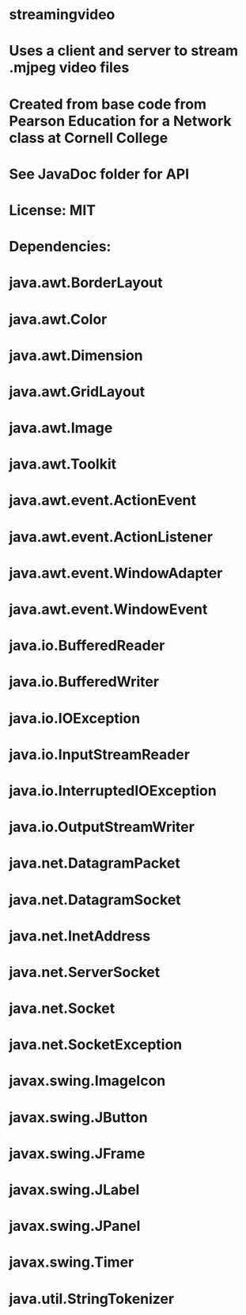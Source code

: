 # streamingvideo
# 
# Uses a client and server to stream .mjpeg video files
# Created from base code from Pearson Education for a Network class at Cornell College
# See JavaDoc folder for API
# License: MIT
# 
# Dependencies:
#  java.awt.BorderLayout
#  java.awt.Color
#  java.awt.Dimension
#  java.awt.GridLayout
#  java.awt.Image
#  java.awt.Toolkit
#  java.awt.event.ActionEvent
#  java.awt.event.ActionListener
#  java.awt.event.WindowAdapter
#  java.awt.event.WindowEvent
#  java.io.BufferedReader
#  java.io.BufferedWriter
#  java.io.IOException
#  java.io.InputStreamReader
#  java.io.InterruptedIOException
#  java.io.OutputStreamWriter
#  java.net.DatagramPacket
#  java.net.DatagramSocket
#  java.net.InetAddress
#  java.net.ServerSocket
#  java.net.Socket
#  java.net.SocketException
#  javax.swing.ImageIcon
#  javax.swing.JButton
#  javax.swing.JFrame
#  javax.swing.JLabel
#  javax.swing.JPanel
#  javax.swing.Timer
#  java.util.StringTokenizer
